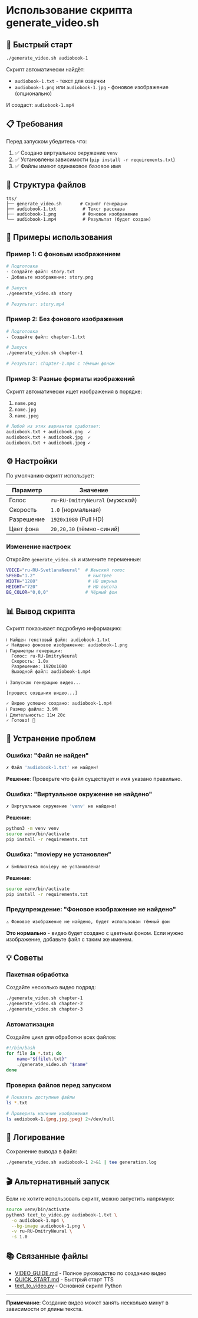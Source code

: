 # Использование скрипта generate_video.sh

## 🚀 Быстрый старт

```bash
./generate_video.sh audiobook-1
```

Скрипт автоматически найдёт:
- `audiobook-1.txt` - текст для озвучки
- `audiobook-1.png` или `audiobook-1.jpg` - фоновое изображение (опционально)

И создаст: `audiobook-1.mp4`

## 📋 Требования

Перед запуском убедитесь что:

1. ✅ Создано виртуальное окружение `venv`
2. ✅ Установлены зависимости (`pip install -r requirements.txt`)
3. ✅ Файлы имеют одинаковое базовое имя

## 📁 Структура файлов

```
tts/
├── generate_video.sh       # Скрипт генерации
├── audiobook-1.txt          # Текст рассказа
├── audiobook-1.png          # Фоновое изображение
└── audiobook-1.mp4          # Результат (будет создан)
```

## 🎯 Примеры использования

### Пример 1: С фоновым изображением

```bash
# Подготовка
- Создайте файл: story.txt
- Добавьте изображение: story.png

# Запуск
./generate_video.sh story

# Результат: story.mp4
```

### Пример 2: Без фонового изображения

```bash
# Подготовка
- Создайте файл: chapter-1.txt

# Запуск
./generate_video.sh chapter-1

# Результат: chapter-1.mp4 с тёмным фоном
```

### Пример 3: Разные форматы изображений

Скрипт автоматически ищет изображения в порядке:
1. `name.png`
2. `name.jpg`
3. `name.jpeg`

```bash
# Любой из этих вариантов сработает:
audiobook.txt + audiobook.png  ✓
audiobook.txt + audiobook.jpg  ✓
audiobook.txt + audiobook.jpeg ✓
```

## ⚙️ Настройки

По умолчанию скрипт использует:

| Параметр | Значение |
|----------|----------|
| Голос | `ru-RU-DmitryNeural` (мужской) |
| Скорость | `1.0` (нормальная) |
| Разрешение | `1920x1080` (Full HD) |
| Цвет фона | `20,20,30` (тёмно-синий) |

### Изменение настроек

Откройте `generate_video.sh` и измените переменные:

```bash
VOICE="ru-RU-SvetlanaNeural"  # Женский голос
SPEED="1.2"                    # Быстрее
WIDTH="1280"                   # HD ширина
HEIGHT="720"                   # HD высота
BG_COLOR="0,0,0"              # Чёрный фон
```

## 📊 Вывод скрипта

Скрипт показывает подробную информацию:

```
ℹ Найден текстовый файл: audiobook-1.txt
✓ Найдено фоновое изображение: audiobook-1.png
ℹ Параметры генерации:
  Голос: ru-RU-DmitryNeural
  Скорость: 1.0x
  Разрешение: 1920x1080
  Выходной файл: audiobook-1.mp4

ℹ Запускаю генерацию видео...

[процесс создания видео...]

✓ Видео успешно создано: audiobook-1.mp4
ℹ Размер файла: 3.9M
ℹ Длительность: 11м 20с
✓ Готово! 🎉
```

## 🔧 Устранение проблем

### Ошибка: "Файл не найден"

```bash
✗ Файл 'audiobook-1.txt' не найден!
```

**Решение**: Проверьте что файл существует и имя указано правильно.

### Ошибка: "Виртуальное окружение не найдено"

```bash
✗ Виртуальное окружение 'venv' не найдено!
```

**Решение**:
```bash
python3 -m venv venv
source venv/bin/activate
pip install -r requirements.txt
```

### Ошибка: "moviepy не установлен"

```bash
✗ Библиотека moviepy не установлена!
```

**Решение**:
```bash
source venv/bin/activate
pip install -r requirements.txt
```

### Предупреждение: "Фоновое изображение не найдено"

```bash
⚠ Фоновое изображение не найдено, будет использован тёмный фон
```

**Это нормально** - видео будет создано с цветным фоном. Если нужно изображение, добавьте файл с таким же именем.

## 💡 Советы

### Пакетная обработка

Создайте несколько видео подряд:

```bash
./generate_video.sh chapter-1
./generate_video.sh chapter-2
./generate_video.sh chapter-3
```

### Автоматизация

Создайте цикл для обработки всех файлов:

```bash
#!/bin/bash
for file in *.txt; do
    name="${file%.txt}"
    ./generate_video.sh "$name"
done
```

### Проверка файлов перед запуском

```bash
# Показать доступные файлы
ls *.txt

# Проверить наличие изображения
ls audiobook-1.{png,jpg,jpeg} 2>/dev/null
```

## 📝 Логирование

Сохранение вывода в файл:

```bash
./generate_video.sh audiobook-1 2>&1 | tee generation.log
```

## 🎬 Альтернативный запуск

Если не хотите использовать скрипт, можно запустить напрямую:

```bash
source venv/bin/activate
python3 text_to_video.py audiobook-1.txt \
  -o audiobook-1.mp4 \
  --bg-image audiobook-1.png \
  -v ru-RU-DmitryNeural \
  -s 1.0
```

## 📚 Связанные файлы

- [VIDEO_GUIDE.md](VIDEO_GUIDE.md) - Полное руководство по созданию видео
- [QUICK_START.md](QUICK_START.md) - Быстрый старт TTS
- [text_to_video.py](text_to_video.py) - Основной скрипт Python

---

**Примечание**: Создание видео может занять несколько минут в зависимости от длины текста.
